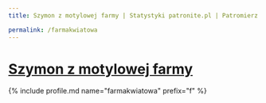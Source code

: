 ```yaml
---
title: Szymon z motylowej farmy | Statystyki patronite.pl | Patromierz

permalink: /farmakwiatowa
---
```


# [Szymon z motylowej farmy](https://patronite.pl/farmakwiatowa)

{% include profile.md name="farmakwiatowa" prefix="f" %}
